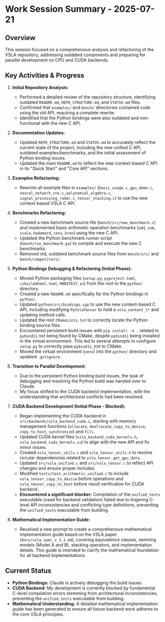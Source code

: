 # Work Session Summary - 2025-07-21

## Overview
This session focused on a comprehensive analysis and refactoring of the VSLA repository, addressing outdated components and preparing for parallel development on CPU and CUDA backends.

## Key Activities & Progress

1.  **Initial Repository Analysis:**
    *   Performed a detailed review of the repository structure, identifying outdated `README.md`, `REPO_STRUCTURE.md`, and `STATUS.md` files.
    *   Confirmed that `examples/` and `bench/` directories contained code using the old API, requiring a complete rewrite.
    *   Identified that the Python bindings were also outdated and non-functional with the new C API.

2.  **Documentation Updates:**
    *   Updated `REPO_STRUCTURE.md` and `STATUS.md` to accurately reflect the current state of the project, including the new unified C API, outdated examples/benchmarks, and the initial assessment of Python binding issues.
    *   Updated the main `README.md` to reflect the new context-based C API in its "Quick Start" and "Core API" sections.

3.  **Examples Refactoring:**
    *   Rewrote all example files in `examples/` (`basic_usage.c`, `gpu_demo.c`, `neural_network_cnn.c`, `polynomial_algebra.c`, `signal_processing_radar.c`, `tensor_stacking.c`) to use the new context-based VSLA C API.

4.  **Benchmarks Refactoring:**
    *   Created a new benchmark source file (`bench/src/new_benchmark.c`) and implemented basic arithmetic operation benchmarks (`add`, `sub`, `scale`, `hadamard`, `conv`, `kron`) using the new C API.
    *   Updated the Python benchmark runner script (`bench/run_benchmark.py`) to compile and execute the new C benchmarks.
    *   Removed old, outdated benchmark source files from `bench/src/` and `bench/competitors/`.

5.  **Python Bindings Debugging & Refactoring (Initial Phase):**
    *   Moved Python packaging files (`setup.py`, `pyproject.toml`, `cibuildwheel.toml`, `MANIFEST.in`) from the root to the `python/` directory.
    *   Created a new `README.md` specifically for the Python bindings in `python/`.
    *   Updated `python/src/bindings.cpp` to use the new context-based C API, including modifying `PyVslaTensor` to hold a `vsla_context_t*` and updating method calls.
    *   Updated the root `CMakeLists.txt` to correctly locate the Python binding source files.
    *   Encountered persistent build issues with `pip install -e .` related to `pybind11` not being found by CMake, despite `pybind11` being installed in the virtual environment. This led to several attempts to configure `setup.py` to correctly pass `pybind11_DIR` to CMake.
    *   Moved the virtual environment (`venv`) into the `python/` directory and updated `.gitignore`.

6.  **Transition to Parallel Development:**
    *   Due to the persistent Python binding build issues, the task of debugging and resolving the Python build was handed over to Claude.
    *   My focus shifted to the CUDA backend implementation, with the understanding that architectural conflicts had been resolved.

7.  **CUDA Backend Development (Initial Phase - Blocked):**
    *   Began implementing the CUDA backend in `src/backends/vsla_backend_cuda.c`, starting with memory management functions (`allocate`, `deallocate`, `copy_to_device`, `copy_to_host`, `synchronize`) and `fill`.
    *   Updated CUDA kernel files (`vsla_backend_cuda_kernels.h`, `vsla_backend_cuda_kernels.cu`) to align with the new API and fix minor issues.
    *   Created `vsla_tensor_utils.c` and `vsla_tensor_utils.h` to resolve circular dependencies related to `vsla_tensor_get_gpu_data`.
    *   Updated `src/vsla_unified.c` and `src/vsla_tensor.c` to reflect API changes and ensure proper includes.
    *   Modified `tests/test_arithmetic_unified.c` to include `vsla_tensor_copy_to_device` before operations and `vsla_tensor_copy_to_host` before result verification for CUDA backend.
    *   **Encountered a significant blocker:** Compilation of the `unified_tests` executable (used for backend validation) failed due to lingering C-level API inconsistencies and conflicting type definitions, preventing the `unified_tests` executable from building.

8.  **Mathematical Implementation Guide:**
    *   Received a new prompt to create a comprehensive mathematical implementation guide based on the VSLA paper (`docs/vsla_spec_v_3.1.md`), covering equivalence classes, semiring models (Model A and B), stacking operators, and implementation details. This guide is intended to clarify the mathematical foundation for all backend implementations.

## Current Status

*   **Python Bindings:** Claude is actively debugging the build issues.
*   **CUDA Backend:** My development is currently blocked by fundamental C-level compilation errors stemming from architectural inconsistencies, preventing the `unified_tests` executable from building.
*   **Mathematical Understanding:** A detailed mathematical implementation guide has been generated to ensure all future backend work adheres to the core VSLA principles.
